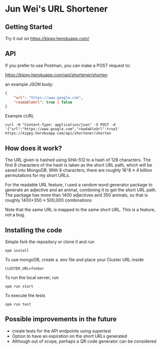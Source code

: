 Jun Wei's URL Shortener
===


## Getting Started

Try it out on https://kippy.herokuapp.com/

## API

If you prefer to use Postman, you can make a POST request to:

https://kippy.herokuapp.com/api/shortener/shorten

an example JSON body:
```json
{
    "url": "https://www.google.com",
    "readableUrl": true | false
}
```

Example cURL
```
curl -H "Content-Type: application/json" -X POST -d '{"url":"https://www.google.com","readableUrl":true}' https://kippy.herokuapp.com/api/shortener/shorten
```

## How does it work?

The URL given is hashed using SHA-512 to a hash of 128 characters. The first 8 characters of the hash is taken as the short URL path, which will be saved into MongoDB.
With 8 characters, there are roughly 16^8 ≈ 4 billion permutations for my short URLs.

For the readable URL feature, I used a random word generator package to generate an adjective and an animal, combining it to get the short URL path.
The package has more than 1400 adjectives and 350 animals, so that is roughly 1400*350 ≈ 500,000 combinations

Note that the same URL is mapped to the same short URL. This is a feature, not a bug.




## Installing the code 

Simple fork the repository or clone it and run

```
npm install
```

To use mongoDB, create a .env file and place your Cluster URL inside
```
CLUSTER_URL=foobar
```

To run the local server, run
```
npm run start
```

To execute the tests
```
npm run test
```

## Possible improvements in the future

- create tests for the API endpoints using supertest
- Option to have an expiration on the short URLs generated
- Although out of scope, perhaps a QR code generator can be considered

